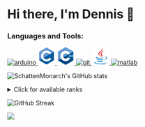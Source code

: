 # Hi there, I'm Dennis :wave:

<h3 align="left">Languages and Tools:</h3>
<p align="left"><a href="https://www.arduino.cc/" target="_blank" rel="noreferrer"> <img src="https://cdn.worldvectorlogo.com/logos/arduino-1.svg" alt="arduino" width="40" height="40"/> </a> <a href="https://www.cprogramming.com/" target="_blank" rel="noreferrer"> <img src="https://raw.githubusercontent.com/devicons/devicon/master/icons/c/c-original.svg" alt="c" width="40" height="40"/> </a> <a href="https://www.w3schools.com/cpp/" target="_blank" rel="noreferrer"> <img src="https://raw.githubusercontent.com/devicons/devicon/master/icons/cplusplus/cplusplus-original.svg" alt="cplusplus" width="40" height="40"/> </a> <a href="https://git-scm.com/" target="_blank" rel="noreferrer"> <img src="https://www.vectorlogo.zone/logos/git-scm/git-scm-icon.svg" alt="git" width="40" height="40"/> </a> <a href="https://www.java.com" target="_blank" rel="noreferrer"> <img src="https://raw.githubusercontent.com/devicons/devicon/master/icons/java/java-original.svg" alt="java" width="40" height="40"/> </a> <a href="https://www.mathworks.com/" target="_blank" rel="noreferrer"> <img src="https://upload.wikimedia.org/wikipedia/commons/2/21/Matlab_Logo.png" alt="matlab" width="40" height="40"/> </a> </p>

![SchattenMonarch's GitHub stats](https://github-readme-stats.vercel.app/api?username=SchattenMonarch&count_private=true&show_icons=true&theme=highcontrast)

<details>
  <summary>Click for available ranks</summary>
"Note: Available ranks are S (top 1%), A+ (12.5%), A (25%), A- (37.5%), B+ (50%), B (62.5%), B- (75%), C+ (87.5%) and C (everyone). The values are calculated by using the <a href="https://en.wikipedia.org/wiki/Cumulative_distribution_function">cumulative distribution function</a> using commits, contributions, issues, stars, pull requests, followers, and owned repositories. The implementation can be investigated at <a href="https://github.com/anuraghazra/github-readme-stats/blob/master/src/calculateRank.js">src/calculateRank.js</a>." (<a href="https://github.com/anuraghazra/github-readme-stats">source</a>)
</details>

![GitHub Streak](https://github-readme-streak-stats.herokuapp.com/?user=SchattenMonarch&theme=highcontrast)

![](https://komarev.com/ghpvc/?username=SchattenMonarch&style=for-the-badge	)
